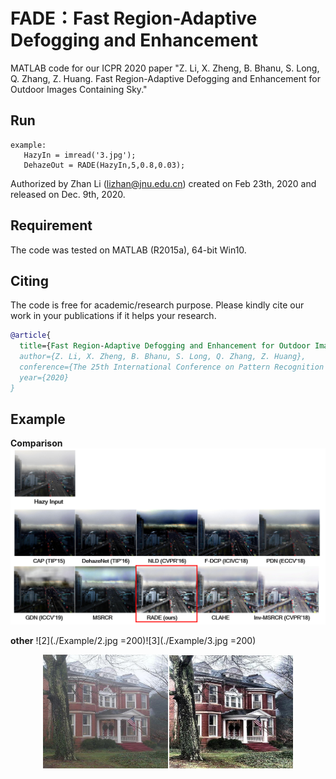 # FADE：Fast Region-Adaptive Defogging and Enhancement

MATLAB code for our ICPR 2020 paper "Z. Li, X. Zheng, B. Bhanu, S. Long, Q. Zhang, Z. Huang. Fast Region-Adaptive Defogging and Enhancement for Outdoor Images Containing Sky."  
## Run
````
example:
   HazyIn = imread('3.jpg'); 
   DehazeOut = RADE(HazyIn,5,0.8,0.03);
````
Authorized by Zhan Li (lizhan@jnu.edu.cn) created on Feb 23th, 2020 and released on Dec. 9th, 2020.

## Requirement
The code was tested on MATLAB (R2015a), 64-bit Win10.  

## Citing 

The code is free for academic/research purpose. Please kindly cite our work in your publications if it helps your research.  

```BibTeX
@article{
  title={Fast Region-Adaptive Defogging and Enhancement for Outdoor Images Containing Sky},
  author={Z. Li, X. Zheng, B. Bhanu, S. Long, Q. Zhang, Z. Huang},
  conference={The 25th International Conference on Pattern Recognition (ICPR). IEEE, Milan, Italy. 2021, 10th-15th Jan},
  year={2020}
}
```
## Example
**Comparison**
![1](./Example/1.PNG)

**other**
![2](./Example/2.jpg =200)![3](./Example/3.jpg =200)
<center class="half">
    <img src="./Example/2.jpg" width="200"><img src="./Example/3.jpg" width="200">
</center>

